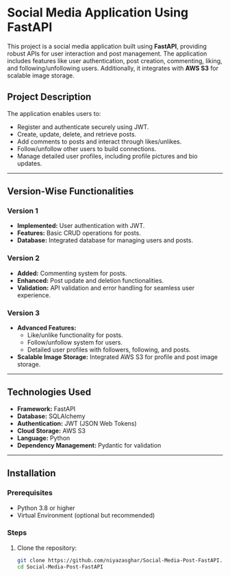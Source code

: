 # Social Media Application Using FastAPI

This project is a social media application built using **FastAPI**, providing robust APIs for user interaction and post management. The application includes features like user authentication, post creation, commenting, liking, and following/unfollowing users. Additionally, it integrates with **AWS S3** for scalable image storage.

## Project Description

The application enables users to:
- Register and authenticate securely using JWT.
- Create, update, delete, and retrieve posts.
- Add comments to posts and interact through likes/unlikes.
- Follow/unfollow other users to build connections.
- Manage detailed user profiles, including profile pictures and bio updates.

---

## Version-Wise Functionalities

### Version 1
- **Implemented:** User authentication with JWT.
- **Features:** Basic CRUD operations for posts.
- **Database:** Integrated database for managing users and posts.

### Version 2
- **Added:** Commenting system for posts.
- **Enhanced:** Post update and deletion functionalities.
- **Validation:** API validation and error handling for seamless user experience.

### Version 3
- **Advanced Features:**
  - Like/unlike functionality for posts.
  - Follow/unfollow system for users.
  - Detailed user profiles with followers, following, and posts.
- **Scalable Image Storage:** Integrated AWS S3 for profile and post image storage.

---

## Technologies Used

- **Framework:** FastAPI
- **Database:** SQLAlchemy
- **Authentication:** JWT (JSON Web Tokens)
- **Cloud Storage:** AWS S3
- **Language:** Python
- **Dependency Management:** Pydantic for validation

---

## Installation

### Prerequisites
- Python 3.8 or higher
- Virtual Environment (optional but recommended)

### Steps
1. Clone the repository:
   ```bash
   git clone https://github.com/niyazasghar/Social-Media-Post-FastAPI.git
   cd Social-Media-Post-FastAPI

